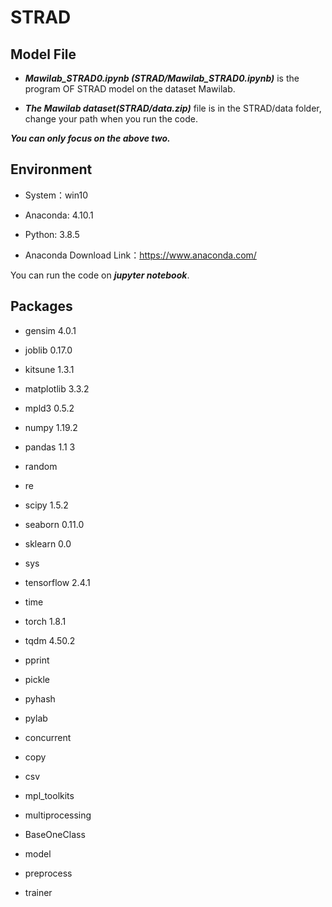 # STRAD
##  Model File

- ***Mawilab_STRAD0.ipynb (STRAD/Mawilab_STRAD0.ipynb)*** is the program OF STRAD model on the dataset Mawilab.

- ***The Mawilab dataset(STRAD/data.zip)*** file is in the STRAD/data folder, change your path when you run the code.

***You can only focus on the above two.***

## Environment

- System：win10
- Anaconda:  4.10.1
- Python:  3.8.5

- Anaconda Download Link：https://www.anaconda.com/

You can run the code on ***jupyter notebook***.

## Packages

- gensim 4.0.1
- joblib 0.17.0
- kitsune 1.3.1
- matplotlib 3.3.2
- mpld3 0.5.2
- numpy 1.19.2
- pandas 1.1 3
- random 
- re 
- scipy 1.5.2
- seaborn 0.11.0
- sklearn 0.0
- sys
- tensorflow 2.4.1
- time 
- torch 1.8.1
- tqdm 4.50.2
- pprint
- pickle
- pyhash 
- pylab 
- concurrent 
- copy 
- csv 
- mpl_toolkits
- multiprocessing


- BaseOneClass  
- model 
- preprocess 
- trainer 

 

